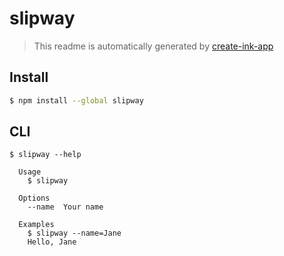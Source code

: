 # slipway

> This readme is automatically generated by [create-ink-app](https://github.com/vadimdemedes/create-ink-app)

## Install

```bash
$ npm install --global slipway
```

## CLI

```
$ slipway --help

  Usage
    $ slipway

  Options
    --name  Your name

  Examples
    $ slipway --name=Jane
    Hello, Jane
```
